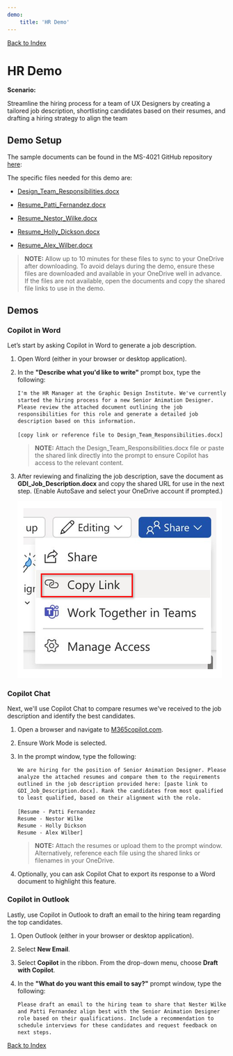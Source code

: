 ```yaml
---
demo:
    title: 'HR Demo'
---
```


[Back to Index](https://microsoftlearning.github.io/MS-4021-Copilot-Immersion-Experience/)

# HR Demo

**Scenario:**  

Streamline the hiring process for a team of UX Designers by creating a tailored job description, shortlisting candidates based on their resumes, and drafting a hiring strategy to align the team

## Demo Setup

The sample documents can be found in the MS-4021 GitHub repository [here](https://github.com/MicrosoftLearning/MS-4021-Copilot-Immersion-Experience/tree/master/ResourceFiles):

The specific files needed for this demo are:

- [Design_Team_Responsibilities.docx](https://github.com/MicrosoftLearning/MS-4021-Copilot-Immersion-Experience/raw/master/ResourceFiles/Graphic_Design_Institute_Design_Team_Responsibilities.docx)

- [Resume_Patti_Fernandez.docx](https://github.com/MicrosoftLearning/MS-4021-Copilot-Immersion-Experience/raw/master/ResourceFiles/Resume_Patti_Fernandez.docx)

- [Resume_Nestor_Wilke.docx](https://github.com/MicrosoftLearning/MS-4021-Copilot-Immersion-Experience/raw/master/ResourceFiles/Resume_Nestor_Wilke.docx)

- [Resume_Holly_Dickson.docx](https://github.com/MicrosoftLearning/MS-4021-Copilot-Immersion-Experience/raw/master/ResourceFiles/Resume_Holly_Dickson.docx)

- [Resume_Alex_Wilber.docx](https://github.com/MicrosoftLearning/MS-4021-Copilot-Immersion-Experience/raw/master/ResourceFiles/Resume_Alex_Wilber.docx)

> **NOTE:** Allow up to 10 minutes for these files to sync to your OneDrive after downloading. To avoid delays during the demo, ensure these files are downloaded and available in your OneDrive well in advance. If the files are not available, open the documents and copy the shared file links to use in the demo.

## Demos

### Copilot in Word

Let’s start by asking Copilot in Word to generate a job description.

1. Open Word (either in your browser or desktop application).

1. In the **"Describe what you'd like to write"** prompt box, type the following:

    ```text
    I'm the HR Manager at the Graphic Design Institute. We've currently started the hiring process for a new Senior Animation Designer. Please review the attached document outlining the job responsibilities for this role and generate a detailed job description based on this information.

    [copy link or reference file to Design_Team_Responsibilities.docx]
    ```

    > **NOTE:** Attach the Design_Team_Responsibilities.docx file or paste the shared link directly into the prompt to ensure Copilot has access to the relevant content.

1. After reviewing and finalizing the job description, save the document as **GDI_Job_Description.docx** and copy the shared URL for use in the next step. (Enable AutoSave and select your OneDrive account if prompted.)

    ![Share link.](../Demos/Media/share-menu-with-copy-link-9fd1c60a.png)

### Copilot Chat

Next, we'll use Copilot Chat to compare resumes we've received to the job description and identify the best candidates.

1. Open a browser and navigate to [M365copilot.com](https://m365copilot.com/).

1. Ensure Work Mode is selected.

1. In the prompt window, type the following:

    ```text
    We are hiring for the position of Senior Animation Designer. Please analyze the attached resumes and compare them to the requirements outlined in the job description provided here: [paste link to GDI_Job_Description.docx]. Rank the candidates from most qualified to least qualified, based on their alignment with the role.

    [Resume - Patti Fernandez
    Resume - Nestor Wilke
    Resume - Holly Dickson
    Resume - Alex Wilber]
    ```

    > **NOTE:** Attach the resumes or upload them to the prompt window. Alternatively, reference each file using the shared links or filenames in your OneDrive.

1. Optionally, you can ask Copilot Chat to export its response to a Word document to highlight this feature.

### Copilot in Outlook

Lastly, use Copilot in Outlook to draft an email to the hiring team regarding the top candidates.

1. Open Outlook (either in your browser or desktop application).

1. Select **New Email**.

1. Select **Copilot** in the ribbon. From the drop-down menu, choose **Draft with Copilot**.

1. In the **"What do you want this email to say?"** prompt window, type the following:

    ```text
    Please draft an email to the hiring team to share that Nester Wilke and Patti Fernandez align best with the Senior Animation Designer role based on their qualifications. Include a recommendation to schedule interviews for these candidates and request feedback on next steps.
    ```

[Back to Index](https://microsoftlearning.github.io/MS-4021-Copilot-Immersion-Experience/)
